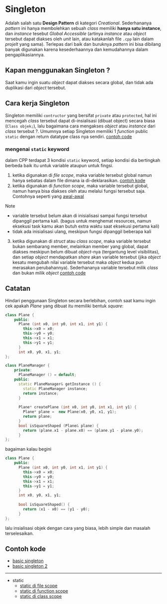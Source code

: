 # Singleton
Adalah salah satu **Design Pattern** di kategori *Creational*. Sederhananya *pattern* ini hanya membolehkan sebuah *class* memiliki **hanya satu instance**, dan *instance* tesebut *Global Accessible* (artinya *instance* atau *object* tersebut dapat diakses oleh *unit* lain, atau katakanlah file `.cpp` lain dalam *projelt* yang sama). Terlepas dari baik dan buruknya *pattern* ini bisa dibilang banyak digunakan karena kesederhaannya dan kemudahannya dalam pengaplikasiannya.

## Kapan menggunakan Singleton ?
Saat kamu ingin suatu *object* dapat diakses secara global, dan tidak ada duplikasi dari *object* tersebut. 

## Cara kerja Singleton
Singleton memiliki `contructor` yang bersifat `private` atau `protected`, hal ini mencegah *class* tersebut dapat di-insialisasi (dibuat object) secara biasa (`Class objek;`), lalu bagaimana cara mengakses *object* atau *instance* dari *class* tersebut ?. Umumnya setiap Singleton memiliki 1 *function* public `static` dengan return datatype class nya sendiri. [contoh code](singleton_basic.cpp)

### mengenai `static` keyword
dalam CPP terdapat 3 kondisi `static` keyword, setiap kondisi dia bertingkah berbeda baik itu untuk variable ataupun untuk fingsi.
1. ketika digunakan di *file scope*, maka variable tersebut global namun hanya sebatas dalam file dimana ia di-deklarasikan. [contoh kode](static_file_scope/)
2. ketika digunakan di *function scope*, maka variable tersebut global, namun hanya bisa diakses oleh atau melalui fungsi tersebut saja. Contohnya seperti yang [awal-awal](singleton_basic.cpp) 
> [!NOTE]
> - variable tersebut belum akan di inisialisasi sampai fungsi tersebut dipanggil pertama kali. (bagus untuk menghemat resources, namun eksekusi task kamu akan butuh extra waktu saat eksekusi pertama kali)
> - tidak ada inisialisasi ulang, meskipun fungsi dipanggil beberapa kali
3. ketika digunakan di *struct* atau *class scope*, maka variable tersebut bukan sembarang member, melainkan member yang global, dapat diakses meskipun belum dibuat *object*-nya (tergantung level visibilitas), dan setiap *object* mendapatkan *share* akan variable tersebut (jika *object* kesatu mengubah nilai variable tersebut maka *object* kedua pun merasakan perubahannya). Sederhananya variable tersebut milik *class* dan bukan milik *object* [contoh code](static_class_scope.cpp)

## Catatan
Hindari penggunaan Singleton secara berlebihan, contoh saat kamu ingin cek apakah *Plane* yang dibuat itu memiliki bentuk *square*:
```cpp
class Plane {
    public: 
      Plane (int x0, int y0, int x1, int y1) {
        this->x0 = x0;
        this->y0 = y0;
        this->x1 = x1;
        this->y1 = y1;
      }
      int x0, y0, x1, y1;
};

class PlaneManager {
    private: 
      PlaneManager () = default;
    public:
      static PlaneManager& getInstance () { 
        static PlaneManager instance;
        return instance;
      }
      
      Plane* createPlane (int x0, int y0, int x1, int y1) {
        Plane* plane =  new Plane(x0, y0, x1, y1);
        return plane;
      }
      bool isSquareShaped (Plane& plane) {
        return (plane.x1 - plane.x0) == (plane.y1 - plane.y0);
      }
};
```
bagaiman kalau begini
```cpp
class Plane {
    public: 
      Plane (int x0, int y0, int x1, int y1) {
        this->x0 = x0;
        this->y0 = y0;
        this->x1 = x1;
        this->y1 = y1;
      }
      int x0, y0, x1, y1;
      
      bool isSquareShaped() {
        return (x1 - x0) == (y1 - y0);
      }
};
```
lalu insialisasi objek dengan cara yang biasa, lebih simple dan masalah terselesaikan.

## Contoh kode
- [basic singleton](singleton_basic.cpp)
- [basic singleton 2](singleton_another_example.cpp)
---
- static
  - [static di file scope](static_class_scope/)
  - [static di function scope](singleton_basic.cpp)
  - [static di class scope](static_class_scope.cpp)
